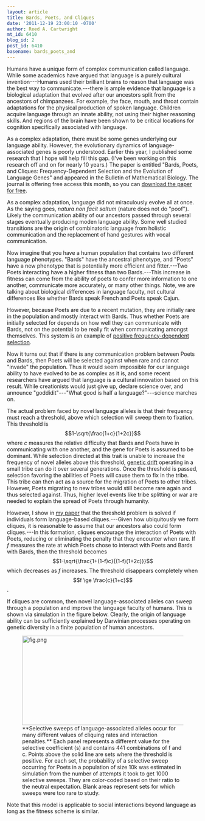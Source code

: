 ```yaml
---
layout: article
title: Bards, Poets, and Cliques
date: '2011-12-19 23:00:10 -0700'
author: Reed A. Cartwright
mt_id: 6410
blog_id: 2
post_id: 6410
basename: bards_poets_and
---
```

Humans have a unique form of complex communication called language.  While some academics have argued that language is a purely cultural invention---Humans used their brilliant brains to reason that language was the best way to communicate.---there is ample evidence that language is a biological adaptation that evolved after our ancestors split from the ancestors of chimpanzees.  For example, the face, mouth, and throat contain adaptations for the physical production of spoken language.  Children acquire language through an innate ability, not using their higher reasoning skills.  And regions of the brain have been shown to be critical locations for cognition specifically associated with language.

As a complex adaptation, there must be some genes underlying our language ability.  However, the evolutionary dynamics of language-associated genes is poorly understood.  Earlier this year, I published some research that I hope will help fill this gap.  (I've been working on this research off and on for nearly 10 years.)  The paper is entitled "Bards, Poets, and Cliques: Frequency-Dependent Selection and the Evolution of Language Genes" and appeared in the Bulletin of Mathematical Biology.  The journal is offering free access this month, so you can [download the paper for free](http://www.springerlink.com/content/9785352801515015/).

As a complex adaptation, language did not miraculously evolve all at once.  As the saying goes, _natura non facit saltum_ (nature does not do "poof").  Likely the communication ability of our ancestors passed through several stages eventually producing moden language ability.  Some well studied transitions are the origin of combinatoric language from holistic communication and the replacement of hand gestures with vocal communication.

Now imagine that you have a human population that contains two different language phenotypes.  "Bards" have the ancestral phenotype, and "Poets" have a new phenotype that is potentially more efficient and fitter.---Two Poets interacting have a higher fitness than two Bards.---This increase in fitness can come from the ability of poets to confer more information to one another, communicate more accurately, or many other things.  Note, we are talking about biological differences in language faculty, not cultural differences like whether Bards speak French and Poets speak Cajun.

However, because Poets are due to a recent mutation, they are initially rare in the population and mostly interact with Bards.  Thus whether Poets are initially selected for depends on how well they can communicate with Bards, not on the potential to be really fit when communicating amongst themselves.  This system is an example of [positive frequency-dependent selection](http://en.wikipedia.org/wiki/Frequency-dependent_selection).

Now it turns out that if there is any communication problem between Poets and Bards, then Poets will be selected against when rare and cannot "invade" the population.  Thus it would seem impossible for our language ability to have evolved to be as complex as it is, and some recent researchers have argued that language is a cultural innovation based on this result.  While creationists would just give up, declare science over, and announce "goddidit"---"What good is half a language?"---science marches on.

The actual problem faced by novel language alleles is that their frequency must reach a threshold, above which selection will sweep them to fixation.  This threshold is $$1-\sqrt{\frac{1+c}{1+2c}}$$ where _c_ measures the relative difficulty that Bards and Poets have in communicating with one another, and the gene for Poets is assumed to be dominant.  While selection directed at this trait is unable to increase the frequency of novel alleles above this threshold, [genetic drift](http://en.wikipedia.org/wiki/Genetic_Drift) operating in a small tribe can do it over several generations.  Once the threshold is passed, selection favoring the abilities of Poets will cause them to fix in the tribe.  This tribe can then act as a source for the migration of Poets to other tribes.  However, Poets migrating to new tribes would still become rare again and thus selected against.  Thus, higher level events like tribe splitting or war are needed to explain the spread of Poets through humanity.

However, I show in [my paper](http://www.springerlink.com/content/9785352801515015/) that the threshold problem is solved if individuals form language-based cliques.---Given how ubiquitously we form cliques, it is reasonable to assume that our ancestors also could form cliques.---In this formation, cliques encourage the interaction of Poets with Poets, reducing or eliminating the penalty that they encounter when rare.  If _f_ measures the rate at which Poets chose to interact with Poets and Bards with Bards, then the threshold becomes $$1-\sqrt{\frac{1+(1-f)c}{(1-f)(1+2c)}}$$ which decreases as _f_ increases.  The threshold disappears completely when $$f \ge \frac{c}{1+c}$$.

If cliques are common, then novel language-associated alleles can sweep through a population and improve the language faculty of humans.  This is shown via simulation in the figure below.  Clearly, the origin of language ability can be sufficiently explained by Darwinian processes operating on genetic diversity in a finite population of human ancestors.

<figure>
<img src="{{ site.baseurl }}/uploads/2011/fig.png" alt="fig.png" width="900" height="235" />
<figcaption markdown="span">
**Selective sweeps of language-associated alleles occur for many different values of cliquing rates and interaction penalties.**  Each panel represents a different value for the selective coefficient (s) and contains 441 combinations of f and c. Points above the solid line are sets where the threshold is positive.  For each set, the probability of a selective sweep occurring for Poets in a population of size 10k was estimated in simulation from the number of attempts it took to get 1000 selective sweeps. They are color-coded based on their ratio to the neutral expectation. Blank areas represent sets for which sweeps were too rare to study.

</figcaption>
</figure>

Note that this model is applicable to social interactions beyond language as long as the fitness scheme is similar.
